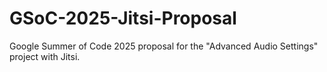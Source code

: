 # GSoC-2025-Jitsi-Proposal
Google Summer of Code 2025 proposal for the "Advanced Audio Settings" project with Jitsi.

